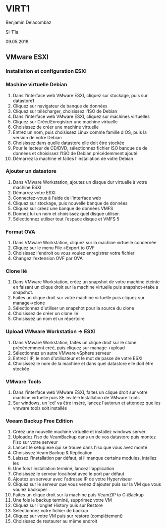 # VIRT1

Benjamin Delacombaz

SI-T1a

09.05.2018

## VMware ESXI

### Installation et configuration ESXI


### Machine virtuelle Debian

1. Dans l'interface web VMware ESXI, cliquez sur stockage, puis sur datastore1
2. Cliquez sur navigateur de banque de données
3. Cliquez sur télécharger, choisissez l'ISO de Debian
4. Dans l'interface web VMware ESXI, cliquez sur machines virtuelles
5. Cliquez sur Créer/Enregistrer une machine virtuelle
6. Choisissez de créer une machine virtuelle
7. Entrez un nom, puis choisissez Linux comme famille d'OS, puis la version de votre Debian 
8. Choisissez dans quelle datastore elle doit être stockée
9. Pour le lecteur de CD/DVD, sélectionnez fichier ISO banque de de données et choisissez l'ISO de Debian précédemment ajouté
10. Démarrez la machine et faites l'installation de votre Debian

### Ajouter un datastore

1. Dans VMware Workstation, ajoutez un disque dur virtuelle à votre machine ESXI
2. Démarrez votre ESXI
3. Connectez-vous à l'aide de l'interface web
4. Cliquez sur stockage, puis nouvelle banque de données
5. Cliquez sur créez une banque de données VMFS
6. Donnez lui un nom et choisissez quel disque utiliser.
7. Sélectionnez utiliser tout l'espace disque et VMFS 5

### Format OVA

1. Dans VMware Workstation, cliquez sur la machine virtuelle concernée
2. Cliquez sur le menu File->Export to OVF
3. Choisissez l'endroit ou vous voulez enregistrer votre fichier
4. Changez l'extension OVF par OVA

<div style="page-break-after: always;"></div>

### Clone lié

1. Dans VMware Workstation, créez un snapshot de votre machine éteinte en faisant un clique droit sur la machine virtuelle puis snapshot->take a snapshot.
2. Faites un clique droit sur votre machine virtuelle puis cliquez sur manage->clone
3. Sélectionnez d'utiliser un snapshot pour la source du clone
4. Choisissez de créer un clone lié
5. Choisissez un nom et un répertoire

### Upload VMware Workstation -> ESXI

1. Dans VMware Workstation, faites un clique droit sur le clone précédemment créé, puis cliquez sur manage->upload
2. Sélectionnez un autre VMware vSphere serveur
3. Entrez l'IP, le nom d'utilisateur et le mot de passe de votre ESXI
4. Choisissez le nom de la machine et dans quel datastore elle doit être stockée

### VMware Tools

1. Dans l'interface web VMware ESXI, faites un clique droit sur votre machine virtuelle puis SE invité->Installation de VMware Tools
2. Sur windows, un 'cd' va être inséré, lancez l'autorun et attendez que les vmware tools soit installés

### Veeam Backup Free Edition

1. Créez une nouvelle machine virtuelle et installez windows server
2. Uploadez l'iso de VeamBackup dans un de vos datastore puis montez l'iso sur votre serveur
3. Lancez le setup.exe qui se trouve dans l'iso que vous avez monté
4. Choisissez Veam Backup & Replication
5. Laissez l'installation par défaut, si il manque certains modules, intallez les
6. Une fois l'installation terminé, lancez l'application
7. Choisissez le serveur localhost avec le port par défaut
8. Ajoutez un serveur avec l'adresse IP de votre Hyperviseur
9. Cliquez sur le serveur que vous venez d'ajouter puis sur la VM que vous voulez backuper
10. Faites un clique droit sur la machine puis VeamZIP to C:\Backup
11. Une fois le backup terminé, supprimez votre VM
12. Cliquez sur l'onglet History puis sur Restore
13. Selectionnez votre fichier de backup
14. Cliquez sur votre VM puis sur restore (complètement)
15. Choisissez de restaurer au même endroit
